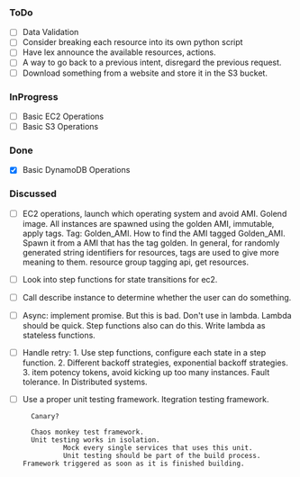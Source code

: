 ### ToDo

-   [ ] Data Validation
-   [ ] Consider breaking each resource into its own python script
-   [ ] Have lex announce the available resources, actions.
-   [ ] A way to go back to a previous intent, disregard the previous request.
-   [ ] Download something from a website and store it in the S3 bucket.

### InProgress

-   [ ] Basic EC2 Operations
-   [ ] Basic S3 Operations

### Done

-   [x] Basic DynamoDB Operations


### Discussed
-   [ ] EC2 operations, launch which operating system and avoid AMI. 
        Golend image. All instances are spawned using the golden AMI, immutable, apply tags.
        Tag: Golden_AMI. 
        How to find the AMI tagged Golden_AMI.
        Spawn it from a AMI that has the tag golden. 
        In general, for randomly generated string identifiers for resources, tags are used to 
        give more meaning to them.
        resource group tagging api, get resources.
-   [ ] Look into step functions for state transitions for ec2.
-   [ ] Call describe instance to determine whether the user can do something.
-   [ ] Async: implement promise. But this is bad. Don't use in lambda.
        Lambda should be quick. Step functions also can do this. 
        Write lambda as stateless functions.
-   [ ] Handle retry:
        1. Use step functions, configure each state in a step function.
        2. Different backoff strategies, exponential backoff strategies.
        3. item potency tokens, avoid kicking up too many instances. Fault tolerance. In Distributed systems.
-   [ ] Use a proper unit testing framework. 
        Itegration testing framework. 


        Canary?

        Chaos monkey test framework.
        Unit testing works in isolation. 
                Mock every single services that uses this unit.
                Unit testing should be part of the build process. Framework triggered as soon as it is finished building.

        
